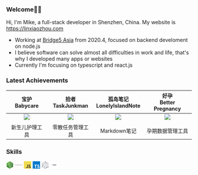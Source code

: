 ### Welcome🎉🎉

Hi, I'm Mike, a full-stack developer in Shenzhen, China.
My website is https://linxiaozhou.com

- Working at [Bridge5 Asia](https://github.com/bridge5) from 2020.4, focused on backend develoment on node.js
- I believe software can solve almost all difficulties in work and life, that's why I developed many apps or websites
- Currently I'm focusing on typescript and react.js


### Latest Achievements

| **宝护**<br>Babycare | **拾者**<br>TaskJunkman | **孤岛笔记**<br>LonelyIslandNote | **好孕**<br>Better Pregnancy |
|:---:|:---:|:---:|:---:|
| <img height="80" src="https://user-images.githubusercontent.com/13687360/191022438-c2ee3713-d5b0-461a-a62d-8446c1058359.png"> | <img height="80" src="https://user-images.githubusercontent.com/13687360/191022642-0e681131-c574-4430-a5a9-7cfae7c53df6.png"> | <img height="80" src="https://user-images.githubusercontent.com/13687360/191022568-9394e957-7cc5-43cd-824a-23e0d1882d1e.png"> | <img height="80" src="https://user-images.githubusercontent.com/13687360/191024082-32ae9ef8-9692-4a4b-a107-05a08e81a6ca.png"> |
| 新生儿护理工具 | 零散任务管理工具 | Markdown笔记 | 孕期数据管理工具 |


### Skills

<code><img height="20" src="https://raw.githubusercontent.com/github/explore/80688e429a7d4ef2fca1e82350fe8e3517d3494d/topics/nodejs/nodejs.png"></code>
<code><img height="20" src="https://raw.githubusercontent.com/github/explore/80688e429a7d4ef2fca1e82350fe8e3517d3494d/topics/express/express.png"></code>
<code><img height="20" src="https://raw.githubusercontent.com/github/explore/80688e429a7d4ef2fca1e82350fe8e3517d3494d/topics/javascript/javascript.png"></code>
<code><img height="20" src="https://raw.githubusercontent.com/github/explore/80688e429a7d4ef2fca1e82350fe8e3517d3494d/topics/typescript/typescript.png"></code>
<code><img height="20" src="https://raw.githubusercontent.com/github/explore/80688e429a7d4ef2fca1e82350fe8e3517d3494d/topics/electron/electron.png"></code>
<code><img height="20" src="https://raw.githubusercontent.com/github/explore/80688e429a7d4ef2fca1e82350fe8e3517d3494d/topics/jquery/jquery.png"></code>




